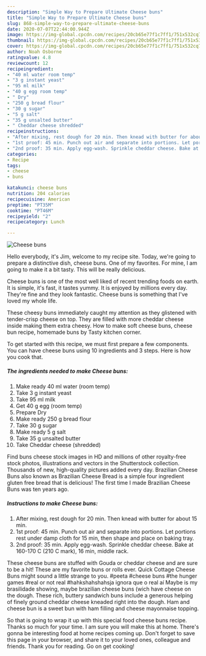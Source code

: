 ```yaml
---
description: "Simple Way to Prepare Ultimate Cheese buns"
title: "Simple Way to Prepare Ultimate Cheese buns"
slug: 868-simple-way-to-prepare-ultimate-cheese-buns
date: 2020-07-07T22:44:00.944Z
image: https://img-global.cpcdn.com/recipes/20cb65e77f1c7ff1/751x532cq70/cheese-buns-recipe-main-photo.jpg
thumbnail: https://img-global.cpcdn.com/recipes/20cb65e77f1c7ff1/751x532cq70/cheese-buns-recipe-main-photo.jpg
cover: https://img-global.cpcdn.com/recipes/20cb65e77f1c7ff1/751x532cq70/cheese-buns-recipe-main-photo.jpg
author: Noah Osborne
ratingvalue: 4.8
reviewcount: 12
recipeingredient:
- "40 ml water room temp"
- "3 g instant yeast"
- "95 ml milk"
- "40 g egg room temp"
- " Dry"
- "250 g bread flour"
- "30 g sugar"
- "5 g salt"
- "35 g unsalted butter"
- " Cheddar cheese shredded"
recipeinstructions:
- "After mixing, rest dough for 20 min. Then knead with butter for about 15 min."
- "1st proof: 45 min. Punch out air and separate into portions. Let portions rest under damp cloth for 15 min, then shape and place on baking tray."
- "2nd proof: 35 min. Apply egg-wash. Sprinkle cheddar cheese. Bake at 160-170 C (210 C mark), 16 min, middle rack."
categories:
- Recipe
tags:
- cheese
- buns

katakunci: cheese buns 
nutrition: 204 calories
recipecuisine: American
preptime: "PT35M"
cooktime: "PT46M"
recipeyield: "2"
recipecategory: Lunch

---
```



![Cheese buns](https://img-global.cpcdn.com/recipes/20cb65e77f1c7ff1/751x532cq70/cheese-buns-recipe-main-photo.jpg)

Hello everybody, it's Jim, welcome to my recipe site. Today, we're going to prepare a distinctive dish, cheese buns. One of my favorites. For mine, I am going to make it a bit tasty. This will be really delicious.

Cheese buns is one of the most well liked of recent trending foods on earth. It is simple, it's fast, it tastes yummy. It is enjoyed by millions every day. They're fine and they look fantastic. Cheese buns is something that I've loved my whole life.

These cheesy buns immediately caught my attention as they glistened with tender-crisp cheese on top. They are filled with more cheddar cheese inside making them extra cheesy. How to make soft cheese buns, cheese bun recipe, homemade buns by Tasty kitchen corner.


To get started with this recipe, we must first prepare a few components. You can have cheese buns using 10 ingredients and 3 steps. Here is how you cook that.

<!--inarticleads1-->

##### The ingredients needed to make Cheese buns:

1. Make ready 40 ml water (room temp)
1. Take 3 g instant yeast
1. Take 95 ml milk
1. Get 40 g egg (room temp)
1. Prepare  Dry
1. Make ready 250 g bread flour
1. Take 30 g sugar
1. Make ready 5 g salt
1. Take 35 g unsalted butter
1. Take  Cheddar cheese (shredded)


Find buns cheese stock images in HD and millions of other royalty-free stock photos, illustrations and vectors in the Shutterstock collection. Thousands of new, high-quality pictures added every day. Brazilian Cheese Buns also known as Brazilian Cheese Bread is a simple four ingredient gluten free bread that is delicious! The first time I made Brazilian Cheese Buns was ten years ago. 

<!--inarticleads2-->

##### Instructions to make Cheese buns:

1. After mixing, rest dough for 20 min. Then knead with butter for about 15 min.
1. 1st proof: 45 min. Punch out air and separate into portions. Let portions rest under damp cloth for 15 min, then shape and place on baking tray.
1. 2nd proof: 35 min. Apply egg-wash. Sprinkle cheddar cheese. Bake at 160-170 C (210 C mark), 16 min, middle rack.


These cheese buns are stuffed with Gouda or cheddar cheese and are sure to be a hit! These are my favorite buns or rolls ever. Quick Cottage Cheese Buns might sound a little strange to you. #peeta #cheese buns #the hunger games #real or not real #hahkshahshahsja ignora que o real aí Maybe is my brasilidade showing, maybe brazilian cheese buns (wich have cheese on the dough. These rich, buttery sandwich buns include a generous helping of finely ground cheddar cheese kneaded right into the dough. Ham and cheese bun is a sweet bun with ham filling and cheese mayonnaise topping. 

So that is going to wrap it up with this special food cheese buns recipe. Thanks so much for your time. I am sure you will make this at home. There's gonna be interesting food at home recipes coming up. Don't forget to save this page in your browser, and share it to your loved ones, colleague and friends. Thank you for reading. Go on get cooking!
